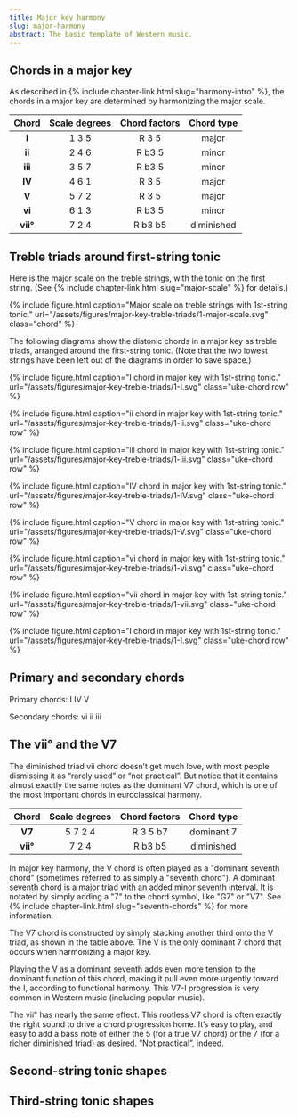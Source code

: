 ```yaml
---
title: Major key harmony
slug: major-harmony
abstract: The basic template of Western music.
---
```


## Chords in a major key

As described in {% include chapter-link.html slug="harmony-intro" %},
the chords in a major key are determined by harmonizing the major scale.

<div class="table-wrapper" markdown="block">

| Chord        | Scale degrees | Chord factors | Chord type |
|:------------:|:-------------:|:-------------:|:----------:|
| **I**        | 1 3 5         | R 3 5         | major      |
| **ii**       | 2 4 6         | R b3 5        | minor      |
| **iii**      | 3 5 7         | R b3 5        | minor      |
| **IV**       | 4 6 1         | R 3 5         | major      |
| **V**        | 5 7 2         | R 3 5         | major      |
| **vi**       | 6 1 3         | R b3 5        | minor      |
| **vii&deg;** | 7 2 4         | R b3 b5       | diminished |

</div>

## Treble triads around first-string tonic

Here is the major scale on the treble strings,
with the tonic on the first string.
(See {% include chapter-link.html slug="major-scale" %} for details.)

{% include figure.html 
    caption="Major scale on treble strings with 1st-string tonic." 
    url="/assets/figures/major-key-treble-triads/1-major-scale.svg" 
    class="chord" 
%}

The following diagrams show the diatonic chords in a major key as treble triads,
arranged around the first-string tonic.
(Note that the two lowest strings have been left out of the diagrams in order to save space.)

{% include figure.html
    caption="I chord in major key with 1st-string tonic."
    url="/assets/figures/major-key-treble-triads/1-I.svg" 
    class="uke-chord row" 
%}

{% include figure.html
    caption="ii chord in major key with 1st-string tonic."
    url="/assets/figures/major-key-treble-triads/1-ii.svg" 
    class="uke-chord row" 
%}

{% include figure.html
    caption="iii chord in major key with 1st-string tonic."
    url="/assets/figures/major-key-treble-triads/1-iii.svg" 
    class="uke-chord row" 
%}

{% include figure.html
    caption="IV chord in major key with 1st-string tonic."
    url="/assets/figures/major-key-treble-triads/1-IV.svg" 
    class="uke-chord row" 
%}

{% include figure.html
    caption="V chord in major key with 1st-string tonic."
    url="/assets/figures/major-key-treble-triads/1-V.svg" 
    class="uke-chord row" 
%}

{% include figure.html
    caption="vi chord in major key with 1st-string tonic."
    url="/assets/figures/major-key-treble-triads/1-vi.svg" 
    class="uke-chord row" 
%}

{% include figure.html
    caption="vii chord in major key with 1st-string tonic."
    url="/assets/figures/major-key-treble-triads/1-vii.svg" 
    class="uke-chord row" 
%}

{% include figure.html
    caption="I chord in major key with 1st-string tonic."
    url="/assets/figures/major-key-treble-triads/1-I.svg" 
    class="uke-chord row" 
%}

## Primary and secondary chords

Primary chords: I IV V

Secondary chords: vi ii iii

## The vii&deg; and the V7

The diminished triad vii chord doesn’t get much love, 
with most people dismissing it as “rarely used” or “not practical”. 
But notice that it contains almost exactly the same notes as the dominant V7 chord, 
which is one of the most important chords in euroclassical harmony. 

| Chord        | Scale degrees | Chord factors | Chord type |
|:------------:|:-------------:|:-------------:|:----------:|
| **V7**       | 5 7 2 4       | R 3 5 b7      | dominant 7 |
| **vii&deg;** | 7 2 4         | R b3 b5       | diminished |

In major key harmony,
the V chord is often played as a "dominant seventh chord"
(sometimes referred to as simply a "seventh chord").
A dominant seventh chord is a major triad with an added minor seventh interval.
It is notated by simply adding a "7" to the chord symbol,
like "G7" or "V7". 
See {% include chapter-link.html slug="seventh-chords" %} for more information.

The V7 chord is constructed by simply stacking another third onto the V triad,
as shown in the table above.
The V is the only dominant 7 chord that occurs when harmonizing a major key.

Playing the V as a dominant seventh adds even more tension to the dominant function of this chord,
making it pull even more urgently toward the I,
according to functional harmony.
This V7-I progression is very common in Western music (including popular music).

The vii&deg; has nearly the same effect.
This rootless V7 chord is often exactly the right sound to drive a chord progression home. 
It’s easy to play, 
and easy to add a bass note of either the 5 (for a true V7 chord) or the 7 (for a richer diminished triad) as desired. 
“Not practical”, indeed. 

## Second-string tonic shapes

## Third-string tonic shapes




